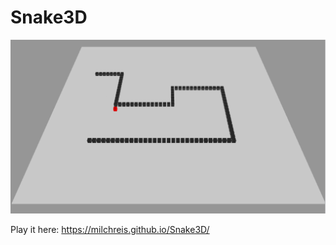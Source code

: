 # Snake3D

![Alt Screenshot](https://github.com/Milchreis/Snake3D/raw/master/screenshot.png)

Play it here: https://milchreis.github.io/Snake3D/
